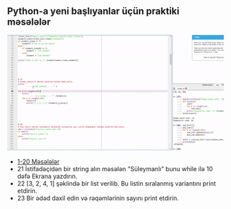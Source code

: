 ## Python-a yeni başlıyanlar üçün praktiki məsələlər

![ScreenShot](/screenshot.gif)


* [1-20 Məsələlər](https://github.com/sooleymanli/Python-Exercises-1)
* 21 İstifadəçidən bir string alın məsələn "Süleymanlı" bunu while ilə 10 dəfə Ekrana yazdırın.
* 22 [3, 2, 4, 1]  şəklində bir list verilib. Bu listin sıralanmış variantını print etdirin.
* 23 Bir ədəd daxil edin və rəqəmlərinin sayını print etdirin.
